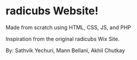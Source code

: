 # radicubs Website!

Made from scratch using HTML, CSS, JS, and PHP

Inspiration from the original radicubs Wix Site.

By: Sathvik Yechuri, Mann Bellani, Akhil Chutkay
